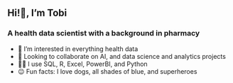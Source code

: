 ## Hi!👋, I’m Tobi

### A health data scientist with a background in pharmacy
- 👀 I’m interested in everything health data 
- 🤝 Looking to collaborate on AI, and data science and analytics projects
- 👩‍💻 I use SQL, R, Excel, PowerBI, and Python
- 😉 Fun facts: I love dogs, all shades of blue, and superheroes
<!---
OluwatobiOni/OluwatobiOni is a ✨ special ✨ repository because its `README.md` (this file) appears on your GitHub profile.
You can click the Preview link to take a look at your changes.
--->

